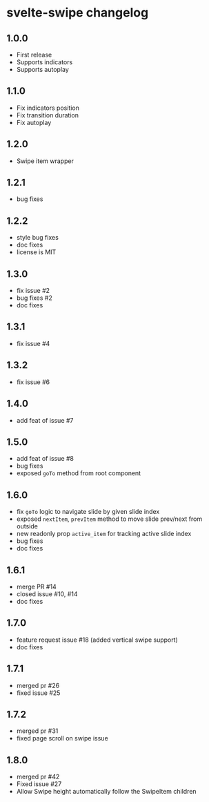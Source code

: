 # svelte-swipe changelog

## 1.0.0

* First release
* Supports indicators
* Supports autoplay

## 1.1.0

* Fix indicators position
* Fix transition duration
* Fix autoplay

## 1.2.0

* Swipe item wrapper

## 1.2.1

* bug fixes

## 1.2.2

* style bug fixes
* doc fixes
* license is MIT

## 1.3.0

* fix issue #2
* bug fixes #2
* doc fixes

## 1.3.1

* fix issue #4

## 1.3.2

* fix issue #6

## 1.4.0

* add feat of issue #7

## 1.5.0

* add feat of issue #8
* bug fixes
* exposed `goTo` method from root component

## 1.6.0

* fix `goTo` logic to navigate slide by given slide index
* exposed `nextItem`, `prevItem` method to move slide prev/next from outside
* new readonly prop `active_item` for tracking active slide index
* bug fixes
* doc fixes

## 1.6.1

* merge PR #14
* closed issue #10, #14
* doc fixes

## 1.7.0

* feature request issue #18 (added vertical swipe support)
* doc fixes

## 1.7.1

* merged pr #26
* fixed issue #25

## 1.7.2

* merged pr #31
* fixed page scroll on swipe issue

## 1.8.0

* merged pr #42
* Fixed issue #27
* Allow Swipe height automatically follow the SwipeItem children
